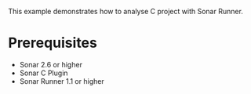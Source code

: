 This example demonstrates how to analyse C project with Sonar Runner.

Prerequisites
=============

*   Sonar 2.6 or higher
*   Sonar C Plugin
*   Sonar Runner 1.1 or higher
